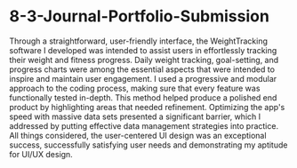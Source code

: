 # 8-3-Journal-Portfolio-Submission

Through a straightforward, user-friendly interface, the WeightTracking software I developed was intended to assist users in effortlessly tracking their weight and fitness progress. Daily weight tracking, goal-setting, and progress charts were among the essential aspects that were intended to inspire and maintain user engagement. I used a progressive and modular approach to the coding process, making sure that every feature was functionally tested in-depth. This method helped produce a polished end product by highlighting areas that needed refinement. Optimizing the app's speed with massive data sets presented a significant barrier, which I addressed by putting effective data management strategies into practice. All things considered, the user-centered UI design was an exceptional success, successfully satisfying user needs and demonstrating my aptitude for UI/UX design.
